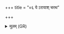 +++
title = "०६ ये ऽरायाश् चरथ"

+++
<details><summary>मूलम् (GR)</summary>

ये ऽरायाश् चरथ  
पाकस्येच्छन्त आसुतिम् ।  
तान् अग्ने कृष्णवर्तने  
तीक्ष्णशृङ्गोदृषन्न् इहि ॥
</details>